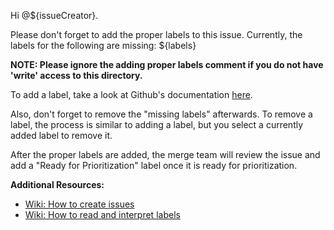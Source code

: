 <!-- Template for a comment that requires the issue creator to add any missing labels. --->

Hi @${issueCreator}.

Please don't forget to add the proper labels to this issue. Currently, the labels for the following are missing:
${labels}

**NOTE: Please ignore the adding proper labels comment if you do not have 'write' access to this directory.**

To add a label, take a look at Github's documentation [here](https://docs.github.com/en/issues/using-labels-and-milestones-to-track-work/managing-labels#applying-a-label).

Also, don't forget to remove the "missing labels" afterwards.
To remove a label, the process is similar to adding a label, but you select a currently added label to remove it.

After the proper labels are added, the merge team will review the issue and add a "Ready for Prioritization" label once it is ready for prioritization.

**Additional Resources:**
- [Wiki: How to create issues](https://github.com/hackforla/website/wiki/How-to-create-issues)
- [Wiki: How to read and interpret labels](https://github.com/hackforla/website/wiki/How-to-read-and-interpret-labels)


